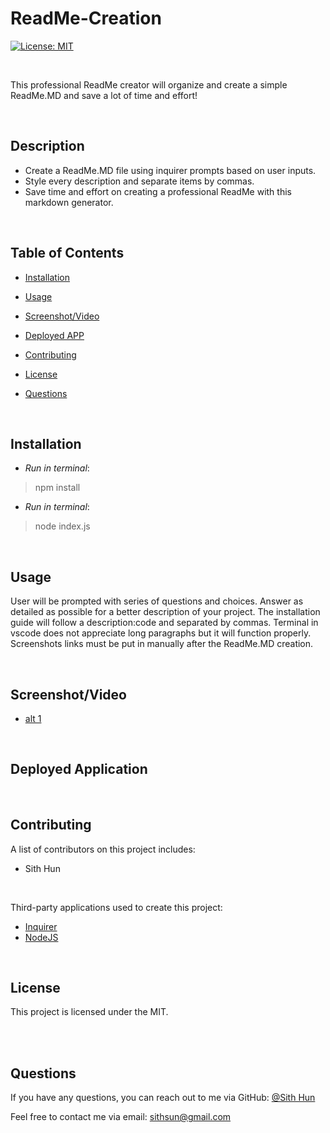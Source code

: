 # ReadMe-Creation

[![License: MIT](https://img.shields.io/badge/License-MIT-yellow.svg)](https://opensource.org/licenses/MIT)

<br>

This professional ReadMe creator will organize and create a simple ReadMe.MD and save a lot of time and effort!

<br>

## Description
* Create a ReadMe.MD file using inquirer prompts based on user inputs.
* Style every description and separate items by commas.
* Save time and effort on creating a professional ReadMe with this markdown generator.

<br>

## Table of Contents
- [Installation](#installation)
- [Usage](#usage)

- [Screenshot/Video](#screenshotvideo)
- [Deployed APP](#deployed-application)
- [Contributing](#contributing)
- [License](#license)
- [Questions](#questions)

<br>

## Installation
* _Run in terminal_:
> npm install

* _Run in terminal_:
> node index.js

<br>

## Usage
User will be prompted with series of questions and choices. Answer as detailed as possible for a better description of your project. The installation guide will follow a description:code and separated by commas. Terminal in vscode does not appreciate long paragraphs but it will function properly. Screenshots links must be put in manually after the ReadMe.MD creation.

<br>


## Screenshot/Video

- [alt 1](./assets/front.png)


<br>

## Deployed Application


<br>

## Contributing
A list of contributors on this project includes:

* Sith Hun

<br>

Third-party applications used to create this project:
* [Inquirer](#inquirer)
* [NodeJS](#nodejs)

<br>

## License
This project is licensed under the MIT.

<br>



<br>

## Questions
If you have any questions, you can reach out to me via GitHub: [@Sith Hun](https://github.com/SithHun)

Feel free to contact me via email: sithsun@gmail.com